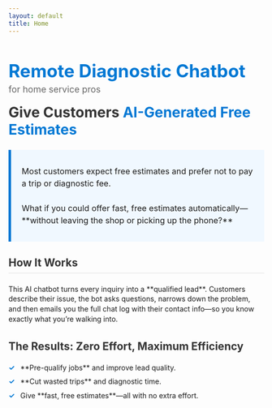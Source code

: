 ```yaml
---
layout: default
title: Home
---
```


<h1 style="color: #0078d4; font-size: 2.5em; font-weight: bold;">Remote Diagnostic Chatbot</h1>

<p style="font-size: 1.25em; color: #666; margin-top: -1em; margin-bottom: 1em;">for home service pros</p>

<h2 style="font-size: 2em; color: #333; margin-top: 0.5em;">Give Customers <span style="color: #0078d4;">AI-Generated Free Estimates</span></h2>

<div style="border-left: 5px solid #0078d4; background-color: #f0f8ff; padding: 1em 1.5em; margin: 1.5em 0;">
    <p style="font-size: 1.15em; line-height: 1.5;">
        Most customers expect free estimates and prefer not to pay a trip or diagnostic fee. 
        <br><br>
        What if you could offer fast, free estimates automatically—**without leaving the shop or picking up the phone?**
    </p>
</div>

<h3 style="font-size: 1.5em; color: #333; border-bottom: 2px solid #eee; padding-bottom: 0.3em;">How It Works</h3>

<p style="line-height: 1.4;">
    This AI chatbot turns every inquiry into a **qualified lead**. Customers describe their issue, the bot asks questions, narrows down the problem, and then emails you the full chat log with their contact info—so you know exactly what you’re walking into.
</p>

<h3 style="font-size: 1.5em; color: #333; margin-top: 1.5em;">The Results: Zero Effort, Maximum Efficiency</h3>

<ul style="list-style-type: none; padding-left: 0;">
    <li style="margin-bottom: 0.75em; padding-left: 1.5em; text-indent: -1.5em;">
        <span style="color: #0078d4; font-weight: bold; margin-right: 0.5em;">&#10003;</span> **Pre-qualify jobs** and improve lead quality.
    </li>
    <li style="margin-bottom: 0.75em; padding-left: 1.5em; text-indent: -1.5em;">
        <span style="color: #0078d4; font-weight: bold; margin-right: 0.5em;">&#10003;</span> **Cut wasted trips** and diagnostic time.
    </li>
    <li style="margin-bottom: 0.75em; padding-left: 1.5em; text-indent: -1.5em;">
        <span style="color: #0078d4; font-weight: bold; margin-right: 0.5em;">&#10003;</span> Give **fast, free estimates**—all with no extra effort.
    </li>
</ul>
